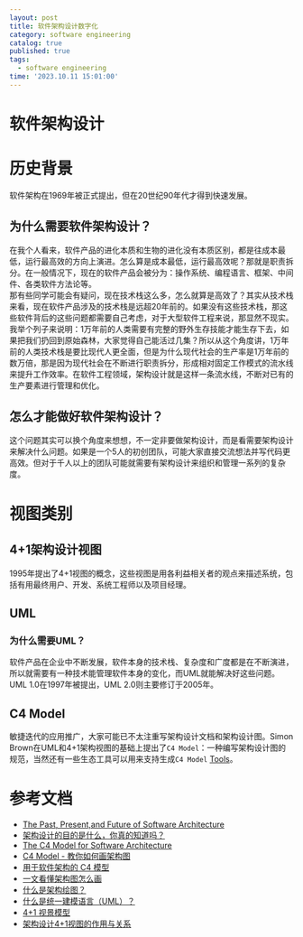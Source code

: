 ```yaml
---
layout: post
title: 软件架构设计数字化
category: software engineering
catalog: true
published: true
tags:
  - software engineering
time: '2023.10.11 15:01:00'
---
```

# 软件架构设计
# 历史背景
软件架构在1969年被正式提出，但在20世纪90年代才得到快速发展。

## 为什么需要软件架构设计？
在我个人看来，软件产品的进化本质和生物的进化没有本质区别，都是往成本最低，运行最高效的方向上演进。怎么算是成本最低，运行最高效呢？那就是职责拆分。在一般情况下，现在的软件产品会被分为：操作系统、编程语言、框架、中间件、各类软件方法论等。  
那有些同学可能会有疑问，现在技术栈这么多，怎么就算是高效了？其实从技术栈来看，现在软件产品涉及的技术栈是远超20年前的。如果没有这些技术栈，那这些软件背后的这些问题都需要自己考虑，对于大型软件工程来说，那显然不现实。我举个列子来说明：1万年前的人类需要有完整的野外生存技能才能生存下去，如果把我们扔回到原始森林，大家觉得自己能活过几集？所以从这个角度讲，1万年前的人类技术栈是要比现代人更全面，但是为什么现代社会的生产率是1万年前的数万倍，那是因为现代社会在不断进行职责拆分，形成相对固定工作模式的流水线来提升工作效率。在软件工程领域，架构设计就是这样一条流水线，不断对已有的生产要素进行管理和优化。

## 怎么才能做好软件架构设计？
这个问题其实可以换个角度来想想，不一定非要做架构设计，而是看需要架构设计来解决什么问题。如果是一个5人的初创团队，可能大家直接交流想法并写代码更高效。但对于千人以上的团队可能就需要有架构设计来组织和管理一系列的复杂度。

# 视图类别
## 4+1架构设计视图
1995年提出了4+1视图的概念，这些视图是用各利益相关者的观点来描述系统，包括有用最终用户、开发、系统工程师以及项目经理。

## UML
### 为什么需要UML？
软件产品在企业中不断发展，软件本身的技术栈、复杂度和广度都是在不断演进，所以就需要有一种技术能管理软件本身的变化，而UML就能解决好这些问题。UML 1.0在1997年被提出，UML 2.0则主要修订于2005年。

## C4 Model
敏捷迭代的应用推广，大家可能已不太注重写架构设计文档和架构设计图。Simon Brown在UML和4+1架构视图的基础上提出了`C4 Model`：一种编写架构设计图的规范，当然还有一些生态工具可以用来支持生成`C4 Model` [Tools](https://c4model.com/#Tooling)。

# 参考文档
- [The Past, Present,and Future of Software Architecture](https://www.inf.ed.ac.uk/teaching/courses/seoc/2006_2007/resources/Arc_PPF.pdf)
- [架构设计的目的是什么，你真的知道吗？](https://www.zhihu.com/tardis/zm/art/372225207?source_id=1003)
- [The C4 Model for Software Architecture](https://www.infoq.com/articles/C4-architecture-model/)
- [C4 Model - 教你如何画架构图](https://zhuanlan.zhihu.com/p/382270915)
- [用于软件架构的 C4 模型](https://www.infoq.cn/article/c4-architecture-model)
- [一文看懂架构图怎么画](https://www.zhihu.com/tardis/zm/art/269201440?source_id=1003)
- [什么是架构绘图？](https://aws.amazon.com/cn/what-is/architecture-diagramming/)
- [什么是统一建模语言（UML）？](https://www.visual-paradigm.com/cn/guide/uml-unified-modeling-language/what-is-uml/)
- [4+1 视景模型](https://zh.wikipedia.org/zh-cn/4%2B1%E8%A6%96%E6%99%AF%E6%A8%A1%E5%9E%8B#:~:text=4%2B1%E8%A7%86%E6%99%AF%E6%A8%A1%E5%9E%8B%EF%BC%884%2B1%20view%20model,%E8%BF%87%E7%A8%8B%E4%BB%A5%E5%8F%8A%E5%AE%9E%E4%BD%93%E8%A7%86%E6%99%AF%E3%80%82)
- [架构设计4+1视图的作用与关系](https://zhuanlan.zhihu.com/p/112531852)

